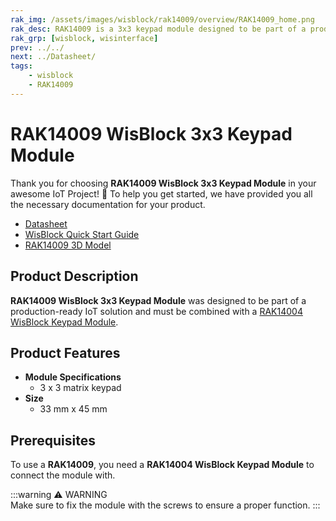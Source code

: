 ```yaml
---
rak_img: /assets/images/wisblock/rak14009/overview/RAK14009_home.png
rak_desc: RAK14009 is a 3x3 keypad module designed to be part of a production-ready IoT solution and must be combined with a RAK14004 WisBlock Keypad Module. 
rak_grp: [wisblock, wisinterface]
prev: ../../
next: ../Datasheet/
tags:
    - wisblock
    - RAK14009
---
```


# RAK14009 WisBlock 3x3 Keypad Module

Thank you for choosing **RAK14009 WisBlock 3x3 Keypad Module** in your awesome IoT Project! 🎉 To help you get started, we have provided you all the necessary documentation for your product.


* [Datasheet](../Datasheet/)
* <a href="../../Quickstart/" target="_blank">WisBlock Quick Start Guide</a>
* [RAK14009 3D Model](https://downloads.rakwireless.com/3D_File/WisBlock/3D_RAK14009.stp)


## Product Description

**RAK14009 WisBlock 3x3 Keypad Module** was designed to be part of a production-ready IoT solution and must be combined with a [RAK14004 WisBlock Keypad Module](/Product-Categories/WisBlock/RAK14004/). 

## Product Features

* **Module Specifications** 
    * 3 x 3 matrix keypad
* **Size**    
    * 33&nbsp;mm x 45&nbsp;mm 

## Prerequisites

To use a **RAK14009**, you need a **RAK14004 WisBlock Keypad Module** to connect the module with.

:::warning ⚠️ WARNING    
Make sure to fix the module with the screws to ensure a proper function.
:::
